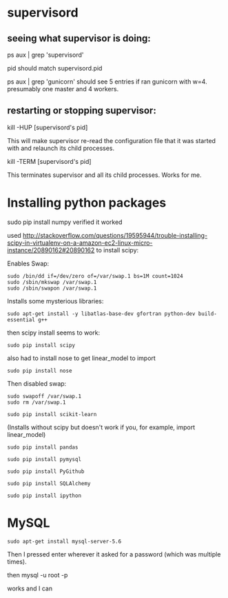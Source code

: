 # supervisord

## seeing what supervisor is doing:
ps aux | grep 'supervisord'

pid should match supervisord.pid


ps aux | grep 'gunicorn'
should see 5 entries if ran gunicorn
with w=4. presumably one master and
4 workers.

## restarting or stopping supervisor:

kill -HUP [supervisord's pid]

This will make supervisor re-read the 
configuration file that it was started
with and relaunch its child processes.

kill -TERM [supervisord's pid]

This terminates supervisor and all its
child processes. Works for me.




# Installing python packages

sudo pip install numpy
verified it worked

used 
http://stackoverflow.com/questions/19595944/trouble-installing-scipy-in-virtualenv-on-a-amazon-ec2-linux-micro-instance/20890162#20890162
to install scipy:

Enables Swap:
```
sudo /bin/dd if=/dev/zero of=/var/swap.1 bs=1M count=1024
sudo /sbin/mkswap /var/swap.1
sudo /sbin/swapon /var/swap.1
```

Installs some mysterious libraries:
```
sudo apt-get install -y libatlas-base-dev gfortran python-dev build-essential g++
```

then scipy install seems to work:
```
sudo pip install scipy
```

also had to install nose to
get linear_model to import
```
sudo pip install nose
```

Then disabled swap:
```
sudo swapoff /var/swap.1
sudo rm /var/swap.1
```


```
sudo pip install scikit-learn 
```
(Installs without scipy but doesn't work
if you, for example, import linear_model)


```
sudo pip install pandas
```

```
sudo pip install pymysql
```

```
sudo pip install PyGithub
```

```
sudo pip install SQLAlchemy
```

```
sudo pip install ipython
```


# MySQL

```
sudo apt-get install mysql-server-5.6
```

Then I pressed enter wherever it asked for a password
(which was multiple times).

then 
mysql -u root -p

works and I can 
